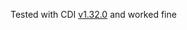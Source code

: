 Tested with CDI [v1.32.0](https://github.com/kubevirt/containerized-data-importer/releases/tag/v1.32.0) and worked fine
